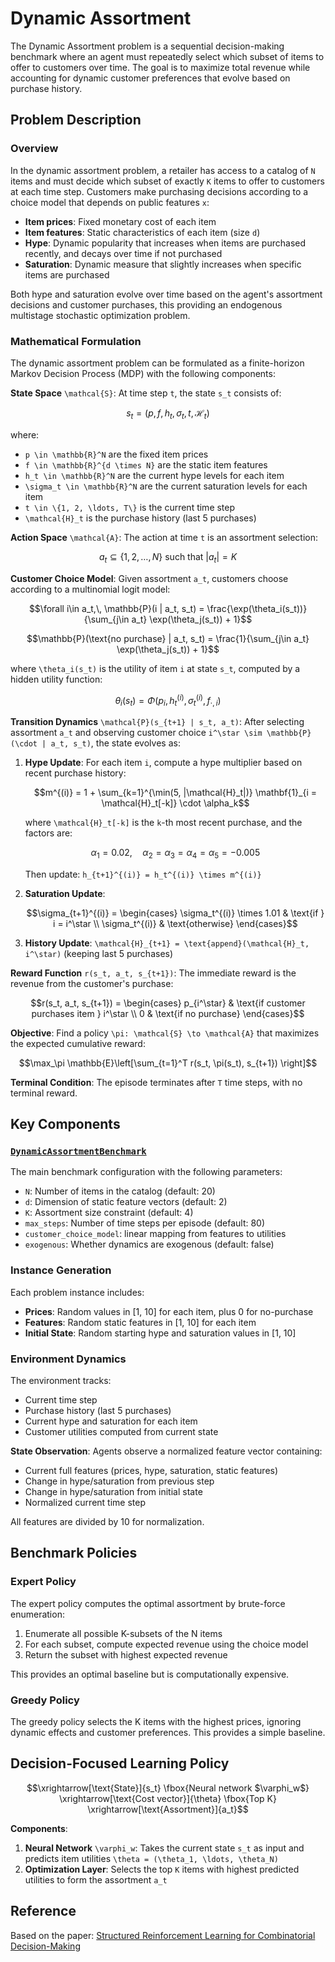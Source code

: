 # Dynamic Assortment

The Dynamic Assortment problem is a sequential decision-making benchmark where an agent must repeatedly select which subset of items to offer to customers over time. The goal is to maximize total revenue while accounting for dynamic customer preferences that evolve based on purchase history.

## Problem Description

### Overview

In the dynamic assortment problem, a retailer has access to a catalog of ``N`` items and must decide which subset of exactly ``K`` items to offer to customers at each time step. Customers make purchasing decisions according to a choice model that depends on public features ``x``:

- **Item prices**: Fixed monetary cost of each item
- **Item features**: Static characteristics of each item (size ``d``)
- **Hype**: Dynamic popularity that increases when items are purchased recently, and decays over time if not purchased
- **Saturation**: Dynamic measure that slightly increases when specific items are purchased

Both hype and saturation evolve over time based on the agent's assortment decisions and customer purchases, this providing an endogenous multistage stochastic optimization problem.

### Mathematical Formulation

The dynamic assortment problem can be formulated as a finite-horizon Markov Decision Process (MDP) with the following components:

**State Space** ``\mathcal{S}``: At time step ``t``, the state ``s_t`` consists of:
```math
s_t = (p, f, h_t, \sigma_t, t, \mathcal{H}_t)
```
where:
- ``p \in \mathbb{R}^N`` are the fixed item prices
- ``f \in \mathbb{R}^{d \times N}`` are the static item features
- ``h_t \in \mathbb{R}^N`` are the current hype levels for each item
- ``\sigma_t \in \mathbb{R}^N`` are the current saturation levels for each item
- ``t \in \{1, 2, \ldots, T\}`` is the current time step
- ``\mathcal{H}_t`` is the purchase history (last 5 purchases)

**Action Space** ``\mathcal{A}``: The action at time ``t`` is an assortment selection:
```math
a_t \subseteq \{1, 2, \ldots, N\} \text{ such that } |a_t| = K
```

**Customer Choice Model**: Given assortment ``a_t``, customers choose according to a multinomial logit model:
```math
\forall i\in a_t,\, \mathbb{P}(i | a_t, s_t) = \frac{\exp(\theta_i(s_t))}{\sum_{j\in a_t} \exp(\theta_j(s_t)) + 1}
```
```math
\mathbb{P}(\text{no purchase} | a_t, s_t) = \frac{1}{\sum_{j\in a_t} \exp(\theta_j(s_t)) + 1}
```

where ``\theta_i(s_t)`` is the utility of item ``i`` at state ``s_t``, computed by a hidden utility function:
```math
\theta_i(s_t) = \Phi(p_i, h_t^{(i)}, \sigma_t^{(i)}, f_{\cdot,i})
```

**Transition Dynamics** ``\mathcal{P}(s_{t+1} | s_t, a_t)``: After selecting assortment ``a_t`` and observing customer choice ``i^\star \sim \mathbb{P}(\cdot | a_t, s_t)``, the state evolves as:

1. **Hype Update**: For each item ``i``, compute a hype multiplier based on recent purchase history:
   ```math
   m^{(i)} = 1 + \sum_{k=1}^{\min(5, |\mathcal{H}_t|)} \mathbf{1}_{i = \mathcal{H}_t[-k]} \cdot \alpha_k
   ```
   where ``\mathcal{H}_t[-k]`` is the ``k``-th most recent purchase, and the factors are:
   ```math
   \alpha_1 = 0.02, \quad \alpha_2 = \alpha_3 = \alpha_4 = \alpha_5 = -0.005
   ```
   Then update: ``h_{t+1}^{(i)} = h_t^{(i)} \times m^{(i)}``

2. **Saturation Update**:
   ```math
   \sigma_{t+1}^{(i)} = \begin{cases}
   \sigma_t^{(i)} \times 1.01 & \text{if } i = i^\star \\
   \sigma_t^{(i)} & \text{otherwise}
   \end{cases}
   ```

3. **History Update**: ``\mathcal{H}_{t+1} = \text{append}(\mathcal{H}_t, i^\star)`` (keeping last 5 purchases)

**Reward Function** ``r(s_t, a_t, s_{t+1})``: The immediate reward is the revenue from the customer's purchase:
```math
r(s_t, a_t, s_{t+1}) = \begin{cases}
p_{i^\star} & \text{if customer purchases item } i^\star \\
0 & \text{if no purchase}
\end{cases}
```

**Objective**: Find a policy ``\pi: \mathcal{S} \to \mathcal{A}`` that maximizes the expected cumulative reward:
```math
\max_\pi \mathbb{E}\left[\sum_{t=1}^T r(s_t, \pi(s_t), s_{t+1}) \right]
```

**Terminal Condition**: The episode terminates after ``T`` time steps, with no terminal reward.

## Key Components

### [`DynamicAssortmentBenchmark`](@ref)

The main benchmark configuration with the following parameters:

- `N`: Number of items in the catalog (default: 20)
- `d`: Dimension of static feature vectors (default: 2) 
- `K`: Assortment size constraint (default: 4)
- `max_steps`: Number of time steps per episode (default: 80)
- `customer_choice_model`: linear mapping from features to utilities
- `exogenous`: Whether dynamics are exogenous (default: false)

### Instance Generation

Each problem instance includes:

- **Prices**: Random values in [1, 10] for each item, plus 0 for no-purchase
- **Features**: Random static features in [1, 10] for each item
- **Initial State**: Random starting hype and saturation values in [1, 10]

### Environment Dynamics

The environment tracks:
- Current time step
- Purchase history (last 5 purchases)
- Current hype and saturation for each item  
- Customer utilities computed from current state

**State Observation**: Agents observe a normalized feature vector containing:
- Current full features (prices, hype, saturation, static features)
- Change in hype/saturation from previous step
- Change in hype/saturation from initial state  
- Normalized current time step

All features are divided by 10 for normalization.

## Benchmark Policies

### Expert Policy

The expert policy computes the optimal assortment by brute-force enumeration:
1. Enumerate all possible K-subsets of the N items
2. For each subset, compute expected revenue using the choice model
3. Return the subset with highest expected revenue

This provides an optimal baseline but is computationally expensive.

### Greedy Policy  

The greedy policy selects the K items with the highest prices, ignoring dynamic effects and customer preferences. This provides a simple baseline.

## Decision-Focused Learning Policy

```math
\xrightarrow[\text{State}]{s_t}
\fbox{Neural network $\varphi_w$}
\xrightarrow[\text{Cost vector}]{\theta}
\fbox{Top K}
\xrightarrow[\text{Assortment}]{a_t}
```

**Components**:

1. **Neural Network** ``\varphi_w``: Takes the current state ``s_t`` as input and predicts item utilities ``\theta = (\theta_1, \ldots, \theta_N)``
2. **Optimization Layer**: Selects the top ``K`` items with highest predicted utilities to form the assortment ``a_t``

## Reference

Based on the paper: [Structured Reinforcement Learning for Combinatorial Decision-Making](https://arxiv.org/abs/2505.19053)
